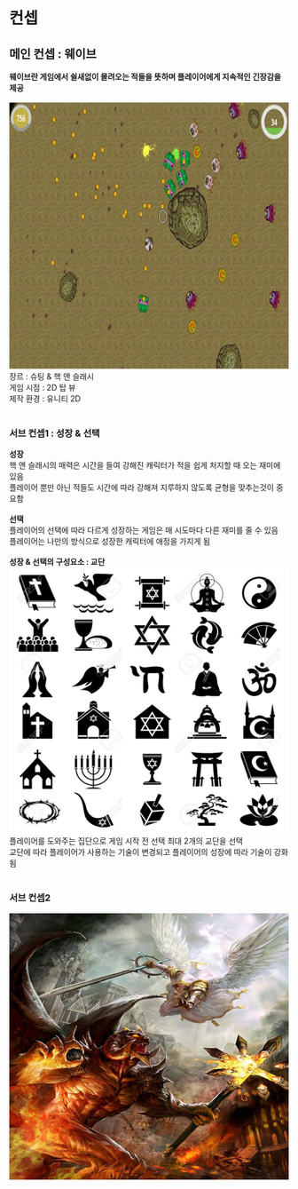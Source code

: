 # 컨셉
## 메인 컨셉 : 웨이브
**웨이브란 게임에서 쉴새없이 몰려오는 적들을 뜻하며 플레이어에게 지속적인 긴장감을 제공**<br>
<br/>
<img src="./img/topview.jpg" width="640" height="480"><br>
장르 : 슈팅 & 핵 앤 슬래시<br/>
게임 시점 :  2D 탑 뷰<br/>
제작 환경 : 유니티 2D <br/>
<br/>
### 서브 컨셉1 : 성장 & 선택
**성장**<br/>
핵 앤 슬래시의 매력은 시간을 들여 강해진 캐릭터가 적을 쉽게 처지할 때 오는 재미에 있음<br/>
플레이어 뿐만 아닌 적들도 시간에 따라 강해져 지루하지 않도록 균형을 맞추는것이 중요함<br/>
<br/>
**선택**<br/>
플레이어의 선택에 따라 다르게 성장하는 게임은 매 시도마다 다른 재미를 줄 수 있음<br/>
플레이어는 나만의 방식으로 성장한 캐릭터에 애정을 가지게 됨 <br/>
<br/>
**성장 & 선택의 구성요소 : 교단**<br/>
<img src="./img/simbol.jpg" width="640" height="480"><br/>
플레이어를 도와주는 집단으로 게임 시작 전 선택 최대 2개의 교단을 선택<br/>
교단에 따라 플레이어가 사용하는 기술이 변경되고 플레이어의 성장에 따라 기술이 강화됨<br/>
<br/>
### 서브 컨셉2
<img src="./img/angel.jpg" width="640" height="480"><br/>
